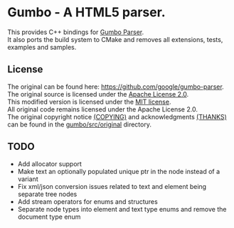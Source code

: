# Gumbo - A HTML5 parser.
This provides C++ bindings for [Gumbo Parser](https://github.com/google/gumbo-parser).  
It also ports the build system to CMake and removes all extensions, tests, examples and samples.  

## License
The original can be found here: https://github.com/google/gumbo-parser.  
The original source is licensed under the [Apache License 2.0](https://github.com/google/gumbo-parser/blob/master/COPYING).  
This modified version is licensed under the [MIT license](https://github.com/Barath-Kannan/gumbo/blob/master/license).  
All original code remains licensed under the Apache License 2.0.  
The original copyright notice [(COPYING)](https://github.com/Barath-Kannan/gumbo/blob/master/gumbo/src/original/COPYING) and acknowledgments [(THANKS)](https://github.com/Barath-Kannan/gumbo/blob/master/gumbo/src/original/THANKS) can be found in the [gumbo/src/original](https://github.com/Barath-Kannan/gumbo/tree/master/gumbo/src/original) directory.

## TODO
- Add allocator support
- Make text an optionally populated unique ptr in the node instead of a variant
- Fix xml/json conversion issues related to text and element being separate tree nodes
- Add stream operators for enums and structures
- Separate node types into element and text type enums and remove the document type enum
